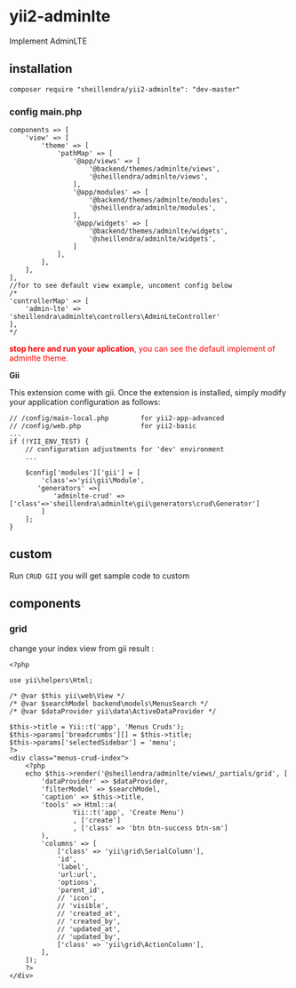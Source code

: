 # yii2-adminlte
Implement AdminLTE 


## installation

```composer require "sheillendra/yii2-adminlte": "dev-master"```

### config main.php

```
components => [
    'view' => [
        'theme' => [
            'pathMap' => [
                '@app/views' => [
                    '@backend/themes/adminlte/views',
                    '@sheillendra/adminlte/views',
                ],
                '@app/modules' => [
                    '@backend/themes/adminlte/modules',
                    '@sheillendra/adminlte/modules',
                ],
                '@app/widgets' => [
                    '@backend/themes/adminlte/widgets',
                    '@sheillendra/adminlte/widgets',
                ]
            ],
        ],
    ],
],
//for to see default view example, uncoment config below
/*
'controllerMap' => [
    'admin-lte' => 'sheillendra\adminlte\controllers\AdminLteController'
],
*/
```

<span style="color:red">**stop here and run your aplication**, you can see the default implement of adminlte theme.<span/>

**Gii**

This extension come with gii. Once the extension is installed, 
simply modify your application configuration as follows:
```
// /config/main-local.php        for yii2-app-advanced
// /config/web.php               for yii2-basic
...
if (!YII_ENV_TEST) {
    // configuration adjustments for 'dev' environment 
    ...
    
    $config['modules']['gii'] = [
        'class'=>'yii\gii\Module',
       'generators' =>[
           'adminlte-crud' => ['class'=>'sheillendra\adminlte\gii\generators\crud\Generator']
        ]
    ];
}
```

## custom

Run ```CRUD GII``` you will get sample code to custom

## components

### grid

change your index view from gii result :
```
<?php

use yii\helpers\Html;

/* @var $this yii\web\View */
/* @var $searchModel backend\models\MenusSearch */
/* @var $dataProvider yii\data\ActiveDataProvider */

$this->title = Yii::t('app', 'Menus Cruds');
$this->params['breadcrumbs'][] = $this->title;
$this->params['selectedSidebar'] = 'menu';
?>
<div class="menus-crud-index">
    <?php
    echo $this->render('@sheillendra/adminlte/views/_partials/grid', [
        'dataProvider' => $dataProvider,
        'filterModel' => $searchModel,
        'caption' => $this->title,
        'tools' => Html::a(
                Yii::t('app', 'Create Menu')
                , ['create']
                , ['class' => 'btn btn-success btn-sm']
        ),
        'columns' => [
            ['class' => 'yii\grid\SerialColumn'],
            'id',
            'label',
            'url:url',
            'options',
            'parent_id',
            // 'icon',
            // 'visible',
            // 'created_at',
            // 'created_by',
            // 'updated_at',
            // 'updated_by',
            ['class' => 'yii\grid\ActionColumn'],
        ],
    ]);
    ?>
</div>
```
